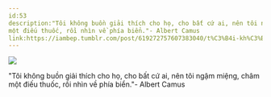```yaml
---
id:53
description:"Tôi không buồn giải thích cho họ, cho bất cứ ai, nên tôi ngậm miệng, châm
một điếu thuốc, rồi nhìn về phía biển."- Albert Camus
link:https://iambep.tumblr.com/post/619272757607383040/t%C3%B4i-kh%C3%B4ng-bu%E1%BB%93n-gi%E1%BA%A3i-th%C3%ADch-cho-h%E1%BB%8D-cho-b%E1%BA%A5t-c%E1%BB%A9-ai
---
```


![](https://64.media.tumblr.com/d872094e45ec5d0041fe93ce6b5a49a2/6d5e589244e71c6f-9b/s540x810/03ae52c7824b4b4667bc17a8b06b331745faf531.jpg)

"Tôi không buồn giải thích cho họ, cho bất cứ ai, nên tôi ngậm miệng, châm
một điếu thuốc, rồi nhìn về phía biển."- Albert Camus